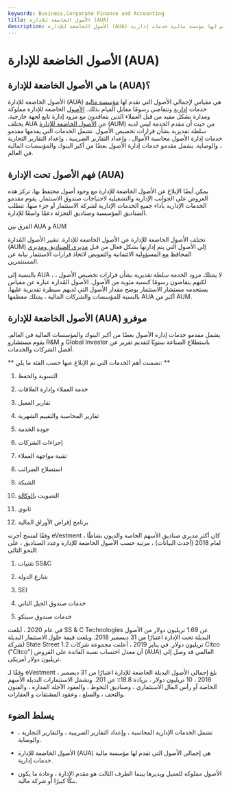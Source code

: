 ```yaml
---
keywords: Business,Corporate Finance and Accounting
title: الأصول الخاضعة للإدارة (AUA)
description: الأصول الخاضعة للإدارة (AUA) هي مقياس لإجمالي الأصول التي تقدم لها مؤسسة مالية خدمات إدارية.
---
```


# الأصول الخاضعة للإدارة (AUA)
## ما هي الأصول الخاضعة للإدارة (AUA)؟

الأصول الخاضعة للإدارة (AUA) هي مقياس لإجمالي الأصول التي تقدم لها [مؤسسة مالية](/financialinstitution) خدمات [إدارية](/administrative-services-only) وتتقاضى رسومًا مقابل القيام بذلك. [الأصول](/asset) الخاضعة للإدارة مملوكة ومدارة بشكل مفيد من قبل العملاء الذين يتعاقدون مع مزود إدارة تابع لجهة خارجية. يختلف AUA عن [الأصول الخاضعة للإدارة](/aum) (AUM) من حيث أن مقدم الخدمة ليس لديه سلطة تقديرية بشأن قرارات تخصيص الأصول. تشمل الخدمات التي يقدمها مقدمو خدمات إدارة الأصول محاسبة الأموال ، وإعداد التقارير الضريبية ، وإعداد التقارير التجارية ، والوصاية. يشمل مقدمو خدمات إدارة الأصول بعضًا من أكبر البنوك والمؤسسات المالية في العالم.

## فهم الأصول تحت الإدارة (AUA)

يمكن أيضًا الإبلاغ عن الأصول الخاضعة للإدارة مع وجود أصول محتفظ بها. تركز هذه العروض على الجوانب الإدارية والتشغيلية لاحتياجات صندوق الاستثمار. يقوم مقدمو الخدمات الإدارية بأداء جميع الخدمات الإدارية لشركة الاستثمار أو جزء منها. تتطلب الصناديق المؤسسية وصناديق التجزئة دعمًا واسعًا للإدارة.

الفرق بين AUA و AUM

تختلف الأصول الخاضعة للإدارة عن الأصول الخاضعة للإدارة. تشير الأصول المُدارة (AUM) إلى الأصول التي يتم إدارتها بشكل فعال من قبل [مديري الصناديق ومديري](/fundmanager) المحافظ [مع](/portfoliomanager) المسؤولية الائتمانية والتفويض لاتخاذ قرارات الاستثمار نيابة عن المستثمرين.

بالنسبة إلى AUA ، لا يمتلك مزود الخدمة سلطة تقديرية بشأن قرارات تخصيص الأصول ، لكنهم يتقاضون رسومًا كنسبة مئوية من الأصول. الأصول المُدارة عبارة عن مقياس يستخدمه مستشار الاستثمار يوضح مقدار الأصول التي لديهم سيطرة تقديرية عليها. بالنسبة للمؤسسات والشركات المالية ، يمتلك معظمها AUA أكبر من AUM.

## الأصول الخاضعة للإدارة (AUA) موفرو

يشمل مقدمو خدمات إدارة الأصول بعضًا من أكبر البنوك والمؤسسات المالية في العالم. يقوم مستشارو R&M و Global Investor باستطلاع الصناعة سنويًا لتقديم تقرير عن أفضل الشركات والخدمات.

** تضمنت أهم الخدمات التي تم الإبلاغ عنها حسب الفئة ما يلي: **

1. التسوية والحفظ

1. خدمة العملاء وإدارة العلاقات

1. تقارير العميل

1. تقارير المحاسبة والتقييم الشهرية

1. جودة الخدمة

1. إجراءات الشركات

1. تقنية مواجهة العملاء

1. استصلاح الضرائب

1. الشبكة

1. التصويت [بالوكالة](/proxy)

1. ثانوي

1. برنامج إقراض الأوراق المالية

وفقًا لمسح أجرته eVestment ، كان أكثر مديري صناديق الأسهم الخاصة والديون نشاطًا لعام 2018 (أحدث البيانات) ، مرتبة حسب الأصول الخاضعة للإدارة وعدد الصناديق ، على النحو التالي:

1. تقنيات SS&C

1. شارع الدولة

1. SEI

1. خدمات صندوق الجيل الثاني

1. خدمات صندوق سيتكو

في عام 2020 ، أبلغت SS & C Technologies عن 1.69 تريليون دولار من الأصول البديلة تحت الإدارة اعتبارًا من 31 ديسمبر 2018. وبلغت قيمة حلول الاستثمار البديلة لشركة State Street 1.2 تريليون دولار. في يناير 2019 ، أعلنت مجموعة شركات Citco ("Citco") أن معدل احتساب نسبة الفائدة على القروض (AUA) العالمي قد وصل إلى تريليون دولار أمريكي.

وفقًا لـ eVestment ، بلغ إجمالي الأصول البديلة الخاضعة للإدارة اعتبارًا من 31 ديسمبر 2018 ، 10 تريليون دولار ، بزيادة 18.8٪ عن 201. وتشمل الاستثمارات البديلة الأسهم الخاصة أو رأس المال الاستثماري ، وصناديق التحوط ، والعقود الآجلة المدارة ، والفنون والتحف ، والسلع ، وعقود المشتقات و العقارات.

## يسلط الضوء

- تشمل الخدمات الإدارية المحاسبة ، وإعداد التقارير الضريبية ، والتقارير التجارية ، والوصاية.

- الأصول الخاضعة للإدارة (AUA) هي إجمالي الأصول التي تقدم لها مؤسسة مالية خدمات إدارية.

- الأصول مملوكة للعميل ويديرها بينما الطرف الثالث هو مقدم الإدارة ، وعادة ما يكون بنكًا كبيرًا أو شركة مالية.

